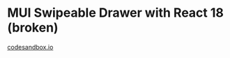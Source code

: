 # MUI Swipeable Drawer with React 18 (broken)

[codesandbox.io](https://codesandbox.io/s/unruffled-poincare-2v4pk)
